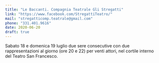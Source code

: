 ```yaml
---
title: "Le Baccanti. Compagnia Teatrale Gli Stregatti"
link: "https://www.facebook.com/StregattiTeatro/"
mail: "stregatticomp.teatrale@gmail.com"
phone: "331.401.9616"
date: 2020-06-20
draft: true
---
```


Sabato 18 e domenica 19 luglio due sere consecutive con due rappresentazioni al giorno (ore 20 e 22) per venti attori, nel cortile interno del Teatro San Francesco.
